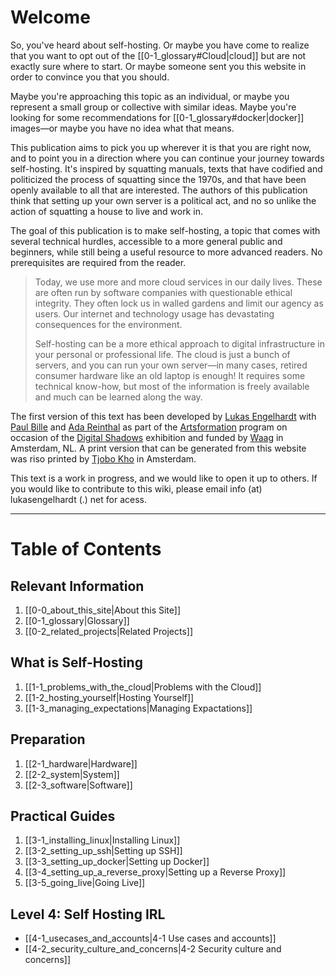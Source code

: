 # Welcome

So, you've heard about self-hosting. Or maybe you have come to realize that you want to opt out of the [[0-1_glossary#Cloud|cloud]] but are not exactly sure where to start. Or maybe someone sent you this website in order to convince you that you should.

Maybe you're approaching this topic as an individual, or maybe you represent a small group or collective with similar ideas. Maybe you're looking for some recommendations for [[0-1_glossary#docker|docker]] images—or maybe you have no idea what that means.

This publication aims to pick you up wherever it is that you are right now, and to point you in a direction where you can continue your journey towards self-hosting.  It's inspired by squatting manuals, texts that have codified and politicized the process of squatting since the 1970s, and that have been openly available to all that are interested. The authors of this publication think that setting up your own server is a political act, and no so unlike the action of squatting a house to live and work in.

The goal of this publication is to make self-hosting, a topic that comes with several technical hurdles, accessible to a more general public and beginners, while still being a useful resource to more advanced readers. No prerequisites are required from the reader.

>Today, we use more and more cloud services in our daily lives. These are often run by software companies with questionable ethical integrity. They often lock us in walled gardens and limit our agency as users. Our internet and technology usage has devastating consequences for the environment.
>
>Self-hosting can be a more ethical approach to digital infrastructure in your personal or professional life. The cloud is just a bunch of servers, and you can run your own server—in many cases, retired consumer hardware like an old laptop is enough! It requires some technical know-how, but most of the information is freely available and much can be learned along the way.

The first version of this text has been developed by [Lukas Engelhardt](https://lukasengelhardt.net/) with [Paul Bille](https://paulbille.com/) and [Ada Reinthal](https://ada.gallery/) as part of the [Artsformation](https://waag.org/en/project/artsformation/) program on occasion of the [Digital Shadows](https://waag.org/en/event/oba-expo-digital-shadows/) exhibition and funded by [Waag](https://waag.org/en/) in Amsterdam, NL. A print version that can be generated from this website was riso printed by [Tjobo Kho](http://tjobokho.com/) in Amsterdam.

This text is a work in progress, and we would like to open it up to others. If you would like to contribute to this wiki, please email info (at) lukasengelhardt (.) net for acess.

---
# Table of Contents

## Relevant Information

1. [[0-0_about_this_site|About this Site]]
2. [[0-1_glossary|Glossary]]
3. [[0-2_related_projects|Related Projects]]

## What is Self-Hosting

1. [[1-1_problems_with_the_cloud|Problems with the Cloud]]
2. [[1-2_hosting_yourself|Hosting Yourself]]
3. [[1-3_managing_expectations|Managing Expactations]]

## Preparation

1. [[2-1_hardware|Hardware]]
2. [[2-2_system|System]]
3. [[2-3_software|Software]]

## Practical Guides

1. [[3-1_installing_linux|Installing Linux]]
2. [[3-2_setting_up_ssh|Setting up SSH]]
3. [[3-3_setting_up_docker|Setting up Docker]]
4. [[3-4_setting_up_a_reverse_proxy|Setting up a Reverse Proxy]]
5. [[3-5_going_live|Going Live]]

## Level 4: Self Hosting IRL

- [[4-1_usecases_and_accounts|4-1 Use cases and accounts]]
- [[4-2_security_culture_and_concerns|4-2 Security culture and concerns]]